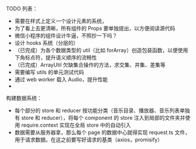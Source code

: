 TODO 列表：

- 需要在样式上定义一个设计元素的系统，
- 为了看上去更清晰，所有组件的 Props 要单独提出，以方便阅读源代码
- 微信小程序的组件设计牛逼，不照抄一下吗？
- 设计 hooks 系统（分层的）
- （已完成）为各个数据类型的 util（比如 forArray）创造包装函数，以便使用下角标点符，提升语义顺序的流畅性
- （已完成）ArrayUtil 欠缺集合操作的方法，求交集、并集、差集等
- 需要编写 utils 的单元测试代码
- 通过 web worker 载入 Audio，提升性能
-

构建数据系统：

- 每个部分的 store 和 reducer 按功能分类（音乐目录、播放器、音乐列表单独有 store 和 reducer），将每个 component 的 store 注入到局部的文件夹并使用 require.context 实现在全局 store 中的自动引入
- 数据需要从服务器拿，那么每个 page 的数据中心就得实现 request.ts 文件，用于请求数据。在这之前要写好请求的基类（axios，promisify）
